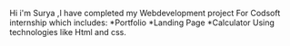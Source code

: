 Hi i'm Surya ,I have completed my Webdevelopment project For Codsoft internship which includes:
*Portfolio
*Landing Page
*Calculator
Using technologies like Html and css.

